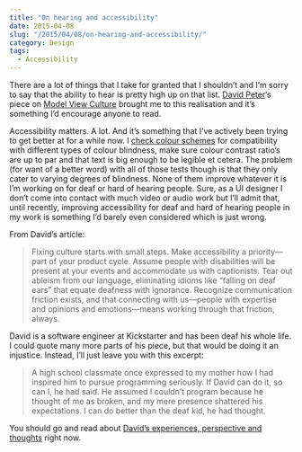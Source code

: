 ```yaml
---
title: "On hearing and accessibility"
date: 2015-04-08
slug: "/2015/04/08/on-hearing-and-accessibility/"
category: Design
tags:
  - Accessibility
---
```


There are a lot of things that I take for granted that I shouldn’t and I’m sorry to say that the ability to hear is pretty high up on that list. [David Peter](http://www.davidpeter.me/)‘s piece on [Model View Culture](https://modelviewculture.com/pieces/the-hearing-monoculture-rejects-those-who-cant-hear) brought me to this realisation and it’s something I’d encourage anyone to read.

Accessibility matters. A lot. And it’s something that I’ve actively been trying to get better at for a while now. I [check colour schemes](http://realmacsoftware.com/blog/designing-apps-for-the-visually-impaired) for compatibility with different types of colour blindness, make sure colour contrast ratio’s are up to par and that text is big enough to be legible et cetera. The problem (for want of a better word) with all of those tests though is that they only cater to varying degrees of blindness. None of them improve whatever it is I’m working on for deaf or hard of hearing people. Sure, as a UI designer I don’t come into contact with much video or audio work but I’ll admit that, until recently, improving accessibility for deaf and hard of hearing people in my work is something I’d barely even considered which is just wrong.

From David’s article:

> Fixing culture starts with small steps. Make accessibility a priority—part of your product cycle. Assume people with disabilities will be present at your events and accommodate us with captionists. Tear out ableism from our language, eliminating idioms like “falling on deaf ears” that equate deafness with ignorance. Recognize communication friction exists, and that connecting with us—people with expertise and opinions and emotions—means working through that friction, always.

David is a software engineer at Kickstarter and has been deaf his whole life. I could quote many more parts of his piece, but that would be doing it an injustice. Instead, I’ll just leave you with this excerpt:

> A high school classmate once expressed to my mother how I had inspired him to pursue programming seriously. If David can do it, so can I, he had said. He assumed I couldn’t program because he thought of me as broken, and my mere presence shattered his expectations. I can do better than the deaf kid, he had thought.

You should go and read about [David’s experiences, perspective and thoughts](https://modelviewculture.com/pieces/the-hearing-monoculture-rejects-those-who-cant-hear) right now.

